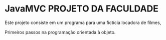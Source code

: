 # JavaMVC PROJETO DA FACULDADE

Este projeto consiste em um programa para uma fictícia locadora de filmes,

Primeiros passos na programação orientada à objeto.
